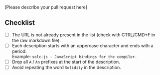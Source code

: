 [Please describe your pull request here]

## Checklist

- [ ] The URL is not already present in the list (check with CTRL/CMD+F in the raw markdown file).
- [ ] Each description starts with an uppercase character and ends with a period.<br>Example: `solc-js - JavaScript bindings for the compiler.`
- [ ] Drop all `A` / `An` prefixes at the start of the description.
- [ ] Avoid repeating the word `Solidity` in the description.
